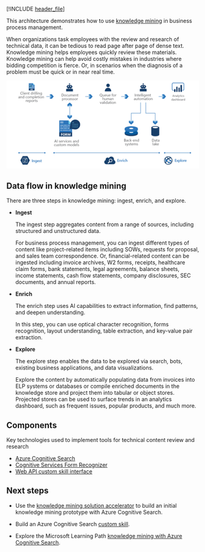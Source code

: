 
<!-- cSpell:ignore pracjain -->

[!INCLUDE [header_file](../../../includes/sol-idea-header.md)]

This architecture demonstrates how to use [knowledge mining](https://azure.microsoft.com/solutions/knowledge-mining/) in business process management.

When organizations task employees with the review and research of technical data, it can be tedious to read page after page of dense text. Knowledge mining helps employees quickly review these materials. Knowledge mining can help avoid costly mistakes in industries where bidding competition is fierce. Or, in scenarios when the diagnosis of a problem must be quick or in near real time.

![Architecture Diagram: knowledge mining in business process management, with three steps: ingest, enrich, and explore.](../media/knowledge-mining-business-process-management.png)

## Data flow in knowledge mining

There are three steps in knowledge mining: ingest, enrich, and explore.

- **Ingest**

  The ingest step aggregates content from a range of sources, including structured and unstructured data.

  For business process management, you can ingest different types of content like project-related items including SOWs, requests for proposal, and sales team correspondence. Or, financial-related content can be ingested including invoice archives, W2 forms, receipts, healthcare claim forms, bank statements, legal agreements, balance sheets, income statements, cash flow statements, company disclosures, SEC documents, and annual reports.

- **Enrich**

  The enrich step uses AI capabilities to extract information, find patterns, and deepen understanding.

  In this step, you can use optical character recognition, forms recognition, layout understanding, table extraction, and key-value pair extraction.

- **Explore**

  The explore step enables the data to be explored via search, bots, existing business applications, and data visualizations.

  Explore the content by automatically populating data from invoices into ELP systems or databases or compile enriched documents in the knowledge store and project them into tabular or object stores. Projected stores can be used to surface trends in an analytics dashboard, such as frequent issues, popular products, and much more.

## Components

Key technologies used to implement tools for technical content review and research

- [Azure Cognitive Search](/azure/search/)
- [Cognitive Services Form Recognizer](https://azure.microsoft.com/services/cognitive-services/form-recognizer)
- [Web API custom skill interface](/azure/search/cognitive-search-custom-skill-interface)

## Next steps

- Use the [knowledge mining solution accelerator](/samples/azure-samples/azure-search-knowledge-mining/azure-search-knowledge-mining/) to build an initial knowledge mining prototype with Azure Cognitive Search.

- Build an Azure Cognitive Search [custom skill](/azure/search/cognitive-search-custom-skill-interface).

- Explore the Microsoft Learning Path [knowledge mining with Azure Cognitive Search](/learn/paths/implement-knowledge-mining-azure-cognitive-search/).
